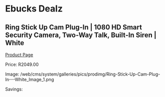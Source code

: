 
# Ebucks Dealz
## Ring Stick Up Cam Plug-In | 1080 HD Smart Security Camera, Two-Way Talk, Built-In Siren | White
[Product Page](https://www.ebucks.com/web/shop/productSelected.do?prodId=1170926614&catId=1170874557)

Price: R2049.00

Image: /web/cms/system/galleries/pics/prodimg/Ring-Stick-Up-Cam-Plug-In---White_Image_1.png

Savings: 


	
